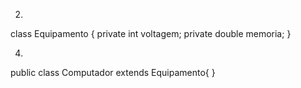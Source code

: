 2)
class Equipamento {
    private int voltagem;
    private double memoria;
}

4)
public class Computador extends Equipamento{
}
